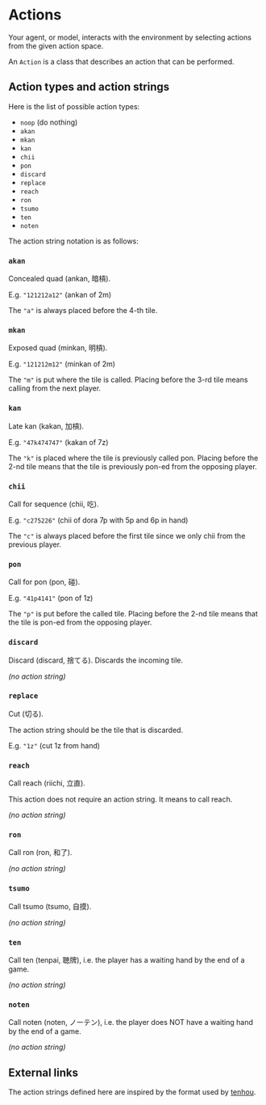 # Actions

Your agent, or model, interacts with the environment by selecting actions from the given action space.

An `Action` is a class that describes an action that can be performed.

## Action types and action strings

Here is the list of possible action types:

- `noop` (do nothing)
- `akan`
- `mkan`
- `kan`
- `chii`
- `pon`
- `discard`
- `replace`
- `reach`
- `ron`
- `tsumo`
- `ten`
- `noten`

The action string notation is as follows:

### `akan`

Concealed quad (ankan, 暗槓).

E.g. `"121212a12"` (ankan of 2m)

The `"a"` is always placed before the 4-th tile.

### `mkan`

Exposed quad (minkan, 明槓).

E.g. `"121212m12"` (minkan of 2m)

The `"m"` is put where the tile is called. Placing
before the 3-rd tile means calling from the next player.

### `kan`

Late kan (kakan, 加槓).

E.g. `"47k474747"` (kakan of 7z)

The `"k"` is placed where the tile is previously called
pon. Placing before the 2-nd tile means that the tile
is previously pon-ed from the opposing player.

### `chii`

Call for sequence (chii, 吃).

E.g. `"c275226"` (chii of dora 7p with 5p and 6p in hand)

The `"c"` is always placed before the first tile since
we only chii from the previous player.

### `pon`

Call for pon (pon, 碰).

E.g. `"41p4141"` (pon of 1z)

The `"p"` is put before the called tile. Placing before
the 2-nd tile means that the tile is pon-ed from the
opposing player.

### `discard`

Discard (discard, 捨てる). Discards the incoming tile.

*(no action string)*

### `replace`

Cut (切る).

The action string should be the tile that is discarded.

E.g. `"1z"` (cut 1z from hand)

### `reach`

Call reach (riichi, 立直).

This action does not require an action string. It means
to call reach.

*(no action string)*

### `ron`

Call ron (ron, 和了).

*(no action string)*

### `tsumo`

Call tsumo (tsumo, 自摸).

*(no action string)*

### `ten`

Call ten (tenpai, 聴牌), i.e. the player has a waiting
hand by the end of a game.

*(no action string)*

### `noten`

Call noten (noten, ノーテン), i.e. the player does NOT
have a waiting hand by the end of a game.

*(no action string)*

## External links

The action strings defined here are inspired by the format used by [tenhou](https://tenhou.net/).
